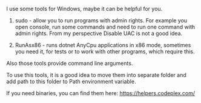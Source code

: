 I use some tools for Windows, maybe it can be helpful for you.

1) sudo - allow you to run programs with admin rights. For example you open console, run some commands and need to run one command with admin rights. From my perspective Disable UAC is not a good idea.

2) RunAsx86 - runs dotnet AnyCpu applications in x86 mode, sometimes you need it, for tests or to work with other programs, which require this.

Also those tools provide command line arguments.

To use this tools, it is a good idea to move them into separate folder and add path to this folder to Path environment variable.

If you need binaries, you can find them here: https://helpers.codeplex.com/
